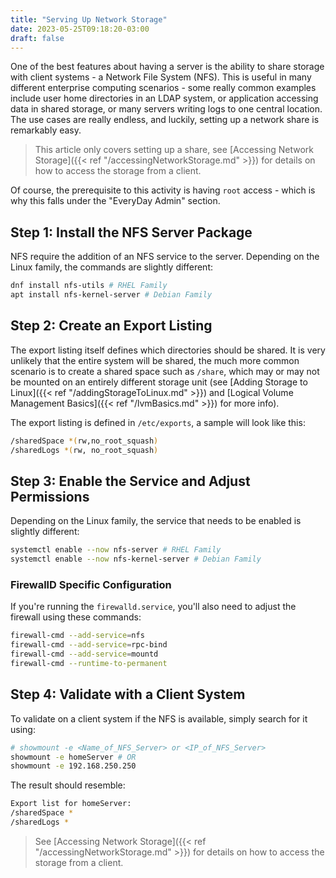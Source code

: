 ```yaml
---
title: "Serving Up Network Storage"
date: 2023-05-25T09:18:20-03:00
draft: false
---
```


One of the best features about having a server is the ability to share storage with client systems - a Network File System (NFS).  This is useful in many different enterprise computing scenarios - some really common examples include user home directories in an LDAP system, or application accessing data in shared storage, or many servers writing logs to one central location.  The use cases are really endless, and luckily, setting up a network share is remarkably easy.

> This article only covers setting up a share, see [Accessing Network Storage]({{< ref "/accessingNetworkStorage.md" >}}) for details on how to access the storage from a client.

Of course, the prerequisite to this activity is having `root` access - which is why this falls under the "EveryDay Admin" section.

## Step 1: Install the NFS Server Package

NFS require the addition of an NFS service to the server.  Depending on the Linux family, the commands are slightly different:

``` bash
dnf install nfs-utils # RHEL Family
apt install nfs-kernel-server # Debian Family
```

## Step 2: Create an Export Listing
The export listing itself defines which directories should be shared.  It is very unlikely that the entire system will be shared, the much more common scenario is to create a shared space such as `/share`, which may or may not be mounted on an entirely different storage unit (see [Adding Storage to Linux]({{< ref "/addingStorageToLinux.md" >}}) and [Logical Volume Management Basics]({{< ref "/lvmBasics.md" >}}) for more info).

The export listing is defined in `/etc/exports`, a sample will look like this:
``` bash
/sharedSpace *(rw,no_root_squash)
/sharedLogs *(rw, no_root_squash)
``` 

## Step 3: Enable the Service and Adjust Permissions

Depending on the Linux family, the service that needs to be enabled is slightly different:
``` bash
systemctl enable --now nfs-server # RHEL Family
systemctl enable --now nfs-kernel-server # Debian Family
```

### FirewallD Specific Configuration

If you're running the  `firewalld.service`, you'll also need to adjust the firewall using these commands:
``` bash
firewall-cmd --add-service=nfs
firewall-cmd --add-service=rpc-bind
firewall-cmd --add-service=mountd
firewall-cmd --runtime-to-permanent
```

## Step 4: Validate with a Client System

To validate on a client system if the NFS is available, simply search for it using:
``` bash
# showmount -e <Name_of_NFS_Server> or <IP_of_NFS_Server>
showmount -e homeServer # OR
showmount -e 192.168.250.250
```

The result should resemble:
``` bash
Export list for homeServer:
/sharedSpace *
/sharedLogs *
```
> See [Accessing Network Storage]({{< ref "/accessingNetworkStorage.md" >}}) for details on how to access the storage from a client. 

